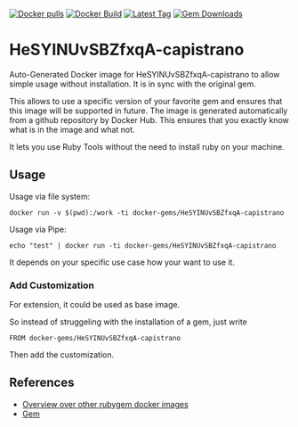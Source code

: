 [![Docker pulls](https://img.shields.io/docker/pulls/rubygem/HeSYINUvSBZfxqA-capistrano.svg)](https://hub.docker.com/r/rubygem/HeSYINUvSBZfxqA-capistrano/)
[![Docker Build](https://img.shields.io/docker/automated/rubygem/HeSYINUvSBZfxqA-capistrano.svg)](https://hub.docker.com/r/rubygem/HeSYINUvSBZfxqA-capistrano/)
[![Latest Tag](https://img.shields.io/github/tag/docker-rubygem/HeSYINUvSBZfxqA-capistrano.svg)](https://hub.docker.com/r/rubygem/HeSYINUvSBZfxqA-capistrano/)
[![Gem Downloads](https://img.shields.io/gem/dt/HeSYINUvSBZfxqA-capistrano.svg)](https://rubygems.org/gems/HeSYINUvSBZfxqA-capistrano/)
# HeSYINUvSBZfxqA-capistrano

Auto-Generated Docker image for HeSYINUvSBZfxqA-capistrano to allow simple usage without installation.
It is in sync with the original gem.

This allows to use a specific version of your favorite gem and ensures that this image will be supported in future.
The image is generated automatically from a github repository by Docker Hub.
This ensures that you exactly know what is in the image and what not.

It lets you use Ruby Tools without the need to install ruby on your machine.

## Usage

Usage via file system:

`docker run -v $(pwd):/work -ti docker-gems/HeSYINUvSBZfxqA-capistrano`

Usage via Pipe:

`echo "test" | docker run -ti docker-gems/HeSYINUvSBZfxqA-capistrano`

It depends on your specific use case how your want to use it.

### Add Customization

For extension, it could be used as base image.

So instead of struggeling with the installation of a gem, just write

`FROM docker-gems/HeSYINUvSBZfxqA-capistrano`

Then add the customization.

## References

 - [Overview over other rubygem docker images](https://github.com/thinkbot/docker-rubygem)
 - [Gem](https://rubygems.org/gems/HeSYINUvSBZfxqA-capistrano/)

